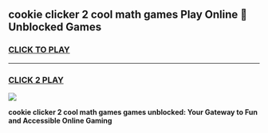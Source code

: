 
## cookie clicker 2 cool math games Play Online 👋 Unblocked Games
<h3>
<a href="https://news.freeplayer.one?title=cookie_clicker_2_cool_math_games&ref=17CMG">CLICK TO PLAY</a></h3>
<hr>

<h3>
<a href="https://news.freeplayer.one?title=cookie_clicker_2_cool_math_games&ref=17CMG">CLICK 2 PLAY</a>
  
</h3>

<a href="https://news.freeplayer.one?title=cookie_clicker_2_cool_math_games&ref=17CMG/"><img src="https://clearcache.store/games.png"></a>


**cookie clicker 2 cool math games games unblocked: Your Gateway to Fun and Accessible Online Gaming**
